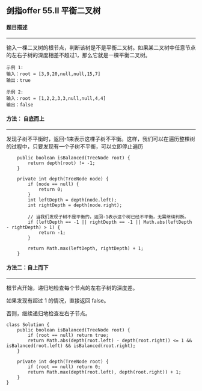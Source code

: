 ## 剑指offer 55.II 平衡二叉树

#### 题目描述

---

输入一棵二叉树的根节点，判断该树是不是平衡二叉树。如果某二叉树中任意节点的左右子树的深度相差不超过1，那么它就是一棵平衡二叉树。

```
示例 1:
输入：root = [3,9,20,null,null,15,7]
输出：true 

示例 2:
输入：root = [1,2,2,3,3,null,null,4,4]
输出：false
```

#### 方法： 自底而上

---

发现子树不平衡时，返回-1来表示这棵子树不平衡。这样，我们可以在遍历整棵树的过程中，只要发现有一个子树不平衡，可以立即停止遍历

```
    public boolean isBalanced(TreeNode root) {
        return depth(root) != -1;
    }
  
    private int depth(TreeNode node) {
        if (node == null) {
            return 0;
        }
        int leftDepth = depth(node.left);
        int rightDepth = depth(node.right);
  
        // 当我们发现子树不是平衡的，返回-1表示这个树已经不平衡，无需继续判断。
        if (leftDepth == -1 || rightDepth == -1 || Math.abs(leftDepth - rightDepth) > 1) {
            return -1;
        }
  
        return Math.max(leftDepth, rightDepth) + 1;
    }
```

#### 方法二：自上而下

---



根节点开始，递归地检查每个节点的左右子树的深度差。

如果发现有超过 1 的情况，直接返回 false。

否则，继续递归地检查左右子节点。

```
class Solution {
    public boolean isBalanced(TreeNode root) {
        if (root == null) return true;
        return Math.abs(depth(root.left) - depth(root.right)) <= 1 && isBalanced(root.left) && isBalanced(root.right);
    }

    private int depth(TreeNode root) {
        if (root == null) return 0;
        return Math.max(depth(root.left), depth(root.right)) + 1;
    }
}

```
